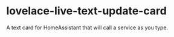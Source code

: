 # lovelace-live-text-update-card
A text card for HomeAssistant that will call a service as you type.
